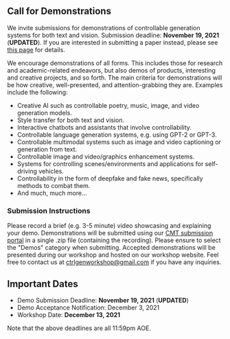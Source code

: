 <head>
<meta http-equiv="Content-Type" content="text/html; charset=UTF-8">
  <meta name="viewport" content="“width=800”">
</head>

## Call for Demonstrations

We invite submissions for demonstrations of controllable generation systems for both text and vision. Submission deadline: **November 19, 2021** (**UPDATED**). If you are interested in submitting a paper instead, please see [this page](CFP.md) for details.

We encourage demonstrations of all forms. This includes those for research and academic-related endeavors, but also demos of products, interesting and creative projects, and so forth. The main criteria for demonstrations will be how creative, well-presented, and attention-grabbing they are. Examples include the following:

- Creative AI such as controllable poetry, music, image, and video generation models.
- Style transfer for both text and vision. 
- Interactive chatbots and assistants that involve controllability.
- Controllable language generation systems, e.g. using GPT-2 or GPT-3.
- Controllable multimodal systems such as image and video captioning or generation from text.
- Controllable image and video/graphics enhancement systems.
- Systems for controlling scenes/environments and applications for self-driving vehicles.
- Controllability in the form of deepfake and fake news, specifically methods to combat them.
- And much, much more...


### Submission Instructions

Please record a brief (e.g. 3-5 minute) video showcasing and explaining your demo. Demonstrations will be submitted using our [CMT submission portal](https://cmt3.research.microsoft.com/CtrlGen2021/Submission/Index) in a single .zip file (containing the recording). Please ensure to select the "Demos" category when submitting. Accepted demonstrations will be presented during our workshop and hosted on our workshop website. Feel free to contact us at [ctrlgenworkshop@gmail.com](mailto:ctrlgenworkshop@gmail.com) if you have any inquiries.


## Important Dates
- Demo Submission Deadline: **November 19, 2021** (**UPDATED**)
- Demo Acceptance Notification: December 3, 2021
- Workshop Date: **December 13, 2021**

Note that the above deadlines are all 11:59pm AOE.
